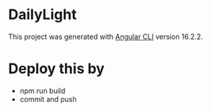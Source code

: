 # DailyLight

This project was generated with [Angular CLI](https://github.com/angular/angular-cli) version 16.2.2.


# Deploy this by
 - npm run build
 - commit and push

